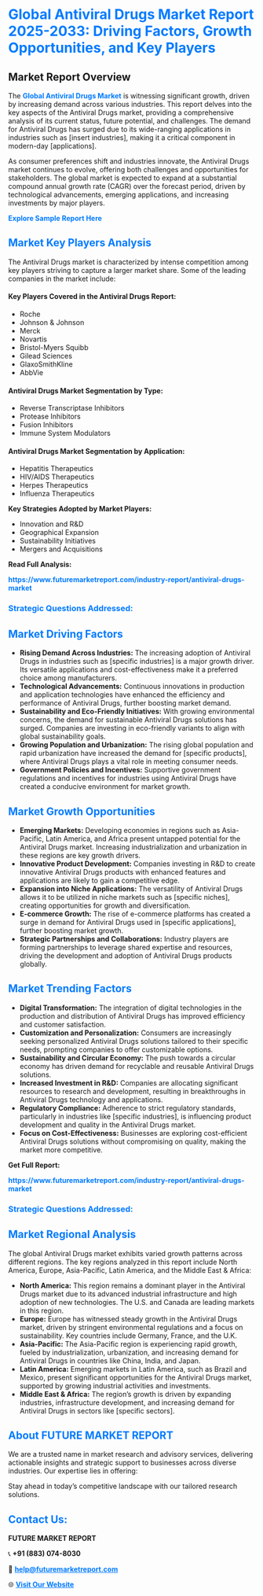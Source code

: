 <h1 style="color: #007BFF;">Global Antiviral Drugs Market Report 2025-2033: Driving Factors, Growth Opportunities, and Key Players</h1>

<section id="overview">
<h2>Market Report Overview</h2>
<p>The <a href="https://www.futuremarketreport.com/industry-report/antiviral-drugs-market" style="color: #007BFF; text-decoration: none;"><strong>Global Antiviral Drugs Market</strong></a> is witnessing significant growth, driven by increasing demand across various industries. This report delves into the key aspects of the Antiviral Drugs market, providing a comprehensive analysis of its current status, future potential, and challenges. The demand for Antiviral Drugs has surged due to its wide-ranging applications in industries such as [insert industries], making it a critical component in modern-day [applications].</p>
<p>As consumer preferences shift and industries innovate, the Antiviral Drugs market continues to evolve, offering both challenges and opportunities for stakeholders. The global market is expected to expand at a substantial compound annual growth rate (CAGR) over the forecast period, driven by technological advancements, emerging applications, and increasing investments by major players.</p>
</section>

<section id="overview">
<p><a href="https://www.futuremarketreport.com/request-sample/reportId=76966" style="color: #007BFF; text-decoration: none;"><strong>Explore Sample Report Here</strong></a></p>
</section>

<section id="key-players">
<h2 style="color: #007BFF;">Market Key Players Analysis</h2>
<p>The Antiviral Drugs market is characterized by intense competition among key players striving to capture a larger market share. Some of the leading companies in the market include:</p>
<h4>Key Players Covered in the Antiviral Drugs Report:</h4>
<ul><li>Roche</li><li>Johnson &amp; Johnson</li><li>Merck</li><li>Novartis</li><li>Bristol-Myers Squibb</li><li>Gilead Sciences</li><li>GlaxoSmithKline</li><li>AbbVie</li></ul>
<h4>Antiviral Drugs Market Segmentation by Type:</h4>
<ul><li>Reverse Transcriptase Inhibitors</li><li>Protease Inhibitors</li><li>Fusion Inhibitors</li><li>Immune System Modulators</li></ul>

<h4>Antiviral Drugs Market Segmentation by Application:</h4>
<ul><li>Hepatitis Therapeutics</li><li>HIV/AIDS Therapeutics</li><li>Herpes Therapeutics</li><li>Influenza Therapeutics</li></ul>
<p><strong>Key Strategies Adopted by Market Players:</strong></p>
<ul>
<li>Innovation and R&D</li>
<li>Geographical Expansion</li>
<li>Sustainability Initiatives</li>
<li>Mergers and Acquisitions</li>
</ul>
</section>

<section>
<p><strong>Read Full Analysis: </strong></p><a href="https://www.futuremarketreport.com/industry-report/antiviral-drugs-market" style="color: #007BFF; text-decoration: none;"><strong>https://www.futuremarketreport.com/industry-report/antiviral-drugs-market</strong></a>
<h3 style="color: #007BFF;">Strategic Questions Addressed:</h3>
</section>

<section id="driving-factors">
<h2 style="color: #007BFF;">Market Driving Factors</h2>
<ul>
<li><strong>Rising Demand Across Industries:</strong> The increasing adoption of Antiviral Drugs in industries such as [specific industries] is a major growth driver. Its versatile applications and cost-effectiveness make it a preferred choice among manufacturers.</li>
<li><strong>Technological Advancements:</strong> Continuous innovations in production and application technologies have enhanced the efficiency and performance of Antiviral Drugs, further boosting market demand.</li>
<li><strong>Sustainability and Eco-Friendly Initiatives:</strong> With growing environmental concerns, the demand for sustainable Antiviral Drugs solutions has surged. Companies are investing in eco-friendly variants to align with global sustainability goals.</li>
<li><strong>Growing Population and Urbanization:</strong> The rising global population and rapid urbanization have increased the demand for [specific products], where Antiviral Drugs plays a vital role in meeting consumer needs.</li>
<li><strong>Government Policies and Incentives:</strong> Supportive government regulations and incentives for industries using Antiviral Drugs have created a conducive environment for market growth.</li>
</ul>
</section>

<section id="growth-opportunities">
<h2 style="color: #007BFF;">Market Growth Opportunities</h2>
<ul>
<li><strong>Emerging Markets:</strong> Developing economies in regions such as Asia-Pacific, Latin America, and Africa present untapped potential for the Antiviral Drugs market. Increasing industrialization and urbanization in these regions are key growth drivers.</li>
<li><strong>Innovative Product Development:</strong> Companies investing in R&D to create innovative Antiviral Drugs products with enhanced features and applications are likely to gain a competitive edge.</li>
<li><strong>Expansion into Niche Applications:</strong> The versatility of Antiviral Drugs allows it to be utilized in niche markets such as [specific niches], creating opportunities for growth and diversification.</li>
<li><strong>E-commerce Growth:</strong> The rise of e-commerce platforms has created a surge in demand for Antiviral Drugs used in [specific applications], further boosting market growth.</li>
<li><strong>Strategic Partnerships and Collaborations:</strong> Industry players are forming partnerships to leverage shared expertise and resources, driving the development and adoption of Antiviral Drugs products globally.</li>
</ul>
</section>

<section id="trending-factors">
<h2 style="color: #007BFF;">Market Trending Factors</h2>
<ul>
<li><strong>Digital Transformation:</strong> The integration of digital technologies in the production and distribution of Antiviral Drugs has improved efficiency and customer satisfaction.</li>
<li><strong>Customization and Personalization:</strong> Consumers are increasingly seeking personalized Antiviral Drugs solutions tailored to their specific needs, prompting companies to offer customizable options.</li>
<li><strong>Sustainability and Circular Economy:</strong> The push towards a circular economy has driven demand for recyclable and reusable Antiviral Drugs solutions.</li>
<li><strong>Increased Investment in R&D:</strong> Companies are allocating significant resources to research and development, resulting in breakthroughs in Antiviral Drugs technology and applications.</li>
<li><strong>Regulatory Compliance:</strong> Adherence to strict regulatory standards, particularly in industries like [specific industries], is influencing product development and quality in the Antiviral Drugs market.</li>
<li><strong>Focus on Cost-Effectiveness:</strong> Businesses are exploring cost-efficient Antiviral Drugs solutions without compromising on quality, making the market more competitive.</li>
</ul>
</section>

<section>
<p><strong>Get Full Report: </strong></p><a href="https://www.futuremarketreport.com/industry-report/antiviral-drugs-market" style="color: #007BFF; text-decoration: none;"><strong>https://www.futuremarketreport.com/industry-report/antiviral-drugs-market</strong></a>
<h3 style="color: #007BFF;">Strategic Questions Addressed:</h3>
</section>


<section id="regional-analysis">
<h2 style="color: #007BFF;">Market Regional Analysis</h2>
<p>The global Antiviral Drugs market exhibits varied growth patterns across different regions. The key regions analyzed in this report include North America, Europe, Asia-Pacific, Latin America, and the Middle East & Africa:</p>
<ul>
<li><strong>North America:</strong> This region remains a dominant player in the Antiviral Drugs market due to its advanced industrial infrastructure and high adoption of new technologies. The U.S. and Canada are leading markets in this region.</li>
<li><strong>Europe:</strong> Europe has witnessed steady growth in the Antiviral Drugs market, driven by stringent environmental regulations and a focus on sustainability. Key countries include Germany, France, and the U.K.</li>
<li><strong>Asia-Pacific:</strong> The Asia-Pacific region is experiencing rapid growth, fueled by industrialization, urbanization, and increasing demand for Antiviral Drugs in countries like China, India, and Japan.</li>
<li><strong>Latin America:</strong> Emerging markets in Latin America, such as Brazil and Mexico, present significant opportunities for the Antiviral Drugs market, supported by growing industrial activities and investments.</li>
<li><strong>Middle East & Africa:</strong> The region’s growth is driven by expanding industries, infrastructure development, and increasing demand for Antiviral Drugs in sectors like [specific sectors].</li>
</ul>
</section>

<footer>
<h2 style="color: #007BFF;">About FUTURE MARKET REPORT</h2>
<p>We are a trusted name in market research and advisory services, delivering actionable insights and strategic support to businesses across diverse industries. Our expertise lies in offering:</p>

<p>Stay ahead in today’s competitive landscape with our tailored research solutions.</p>

<h2 style="color: #007BFF;">Contact Us:</h2>
<p><strong>FUTURE MARKET REPORT</strong></p>
<p>📞 <strong>+91 (883) 074-8030</strong></p>
<p>📧 <strong><a href="mailto:help@futuremarketreport.com" style="color: #007BFF;">help@futuremarketreport.com</a></strong></p>
<p>🌐 <strong><a href="https://www.futuremarketreport.com/" style="color: #007BFF;">Visit Our Website</a></strong></p>
</footer>